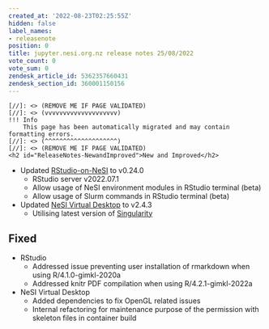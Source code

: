 ```yaml
---
created_at: '2022-08-23T02:25:55Z'
hidden: false
label_names:
- releasenote
position: 0
title: jupyter.nesi.org.nz release notes 25/08/2022
vote_count: 0
vote_sum: 0
zendesk_article_id: 5362357660431
zendesk_section_id: 360001150156
---
```



    [//]: <> (REMOVE ME IF PAGE VALIDATED)
    [//]: <> (vvvvvvvvvvvvvvvvvvvv)
    !!! Info
        This page has been automatically migrated and may contain formatting errors.
    [//]: <> (^^^^^^^^^^^^^^^^^^^^)
    [//]: <> (REMOVE ME IF PAGE VALIDATED)
    <h2 id="ReleaseNotes-NewandImproved">New and Improved</h2>
<ul>
<li data-stringify-indent="0" data-stringify-border="0">
<span>Updated </span><a href="https://support.nesi.org.nz/hc/en-gb/articles/360004337836" target="_blank" rel="noopener">RStudio-on-NeSI</a><span> to v0.24.0</span>
<ul>
<li>RStudio server v2022.07.1</li>
<li>Allow usage of NeSI environment modules in RStudio terminal (beta)</li>
<li>Allow usage of Slurm commands in RStudio terminal (beta)</li>
</ul>
</li>
<li>
<span>Updated </span><a href="https://support.nesi.org.nz/hc/en-gb/articles/360001600235" target="_blank" rel="noopener">NeSI Virtual Desktop</a><span> to v2.4.3</span><br>
<ul>
<li data-stringify-indent="1" data-stringify-border="0">Utilising latest version of <a href="https://support.nesi.org.nz/hc/en-gb/articles/360001107916" target="_blank" rel="noopener"><span>Singularity</span></a><br><span></span>
</li>
</ul>
</li>
</ul>
<h2 id="ReleaseNotes-NewandImproved">Fixed</h2>
<ul>
<li>RStudio
<ul>
<li data-stringify-indent="0" data-stringify-border="0">Addressed issue preventing user installation of rmarkdown when using R/4.1.0-gimkl-2020a</li>
<li>Addressed knitr PDF compilation when using R/4.2.1-gimkl-2022a</li>
</ul>
</li>
<li>NeSI Virtual Desktop
<ul>
<li data-stringify-indent="1" data-stringify-border="0">Added dependencies to fix OpenGL related issues</li>
<li data-stringify-indent="1" data-stringify-border="0">Internal refactoring for maintenance purpose of the permission with skeleton files <span>in container build</span>
</li>
</ul>
</li>
</ul>
<div class="p-client_container">
<div class="p-client p-client--show-team-sidebar p-client--custom-titlebar p-client--toggle-larger-top-nav-bar">
<div class="p-workspace-layout" role="tabpanel" aria-label="NeSI">
<div class="p-workspace__secondary_view p-workspace__secondary_view--medium">
<div class="p-workspace__secondary_view_contents">
<div class="p-flexpane p-flexpane--iap1 p-flexpane--ia_details_popover" role="complementary" aria-label="Fil de discussion dans jupyterhub-dev" data-qa="threads_flexpane">
<div role="presentation">
<div class="p-flexpane__body p-threads_flexpane_container p-flexpane__body--light">
<div class="p-file_drag_drop__container p-threads_flexpane">
<div class="flex_one no_min_height" role="none">
<div id="CNB5QUEQ5-1661126028.272069-thread-list-threads-flexpane" role="presentation">
<div id="CNB5QUEQ5-1661126028.272069-thread-list-threads-flexpane" class="c-virtual_list c-virtual_list--scrollbar c-scrollbar" role="presentation">
<div class="c-scrollbar__hider" role="presentation" data-qa="slack_kit_scrollbar">
<div class="c-scrollbar__child" role="presentation">
<div class="c-virtual_list__scroll_container" tabindex="-1" role="list" data-qa="slack_kit_list" aria-label="Fil de discussion dans jupyterhub-dev (canal)">
<div id="CNB5QUEQ5-1661126028.272069-thread-list-threads-flexpane_1661216004.739929" class="c-virtual_list__item c-virtual_list__item--initial-activeitem" tabindex="0" role="listitem" data-qa="virtual-list-item" data-item-key="1661216004.739929">
<div class="c-message_kit__background c-message_kit__message c-message_kit__thread_message" role="presentation" data-qa="message_container" data-qa-unprocessed="false" data-qa-placeholder="false">
<div class="c-message_kit__hover" role="document" aria-roledescription="message" data-qa-hover="true">
<div class="c-message_kit__actions c-message_kit__actions--default">
<div class="c-message_kit__gutter">
<div class="c-message_kit__gutter__right" role="presentation" data-qa="message_content">
<div class="c-message_kit__blocks c-message_kit__blocks--rich_text">
<div class="c-message__message_blocks c-message__message_blocks--rich_text" data-qa="message-text">
<div class="p-block_kit_renderer" data-qa="block-kit-renderer">
<div class="p-block_kit_renderer__block_wrapper p-block_kit_renderer__block_wrapper--first">
<div class="p-rich_text_block" dir="auto"></div>
</div>
</div>
</div>
</div>
</div>
</div>
</div>
</div>
</div>
</div>
</div>
</div>
</div>
</div>
</div>
</div>
</div>
</div>
</div>
</div>
</div>
</div>
</div>
</div>
</div>